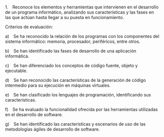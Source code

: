 1. Reconoce los elementos y herramientas que intervienen en el desarrollo de un programa informático, analizando sus características y las fases en las que actúan hasta llegar a su puesta en funcionamiento.

Criterios de evaluación:

a) Se ha reconocido la relación de los programas con los componentes del sistema informático: memoria, procesador, periféricos, entre otros.

b) Se han identificado las fases de desarrollo de una aplicación informática.

c) Se han diferenciado los conceptos de código fuente, objeto y ejecutable.

d) Se han reconocido las características de la generación de código intermedio para su ejecución en máquinas virtuales.

e) Se han clasificado los lenguajes de programación, identificando sus características.

f) Se ha evaluado la funcionalidad ofrecida por las herramientas utilizadas en el desarrollo de software.

g) Se han identificado las características y escenarios de uso de las metodologías ágiles de desarrollo de software.
